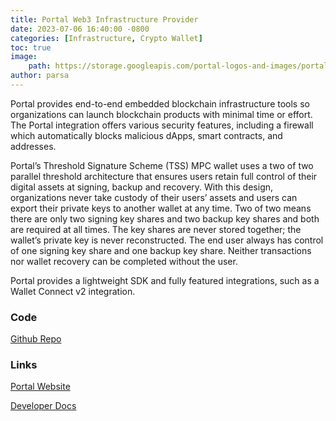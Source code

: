 ```yaml
---
title: Portal Web3 Infrastructure Provider
date: 2023-07-06 16:40:00 -0800
categories: [Infrastructure, Crypto Wallet]
toc: true
image:
    path: https://storage.googleapis.com/portal-logos-and-images/portal-product-image.png
author: parsa
---
```


Portal provides end-to-end embedded blockchain infrastructure tools so organizations can launch blockchain products with minimal time or effort. The Portal integration offers various security features, including a firewall which automatically blocks malicious dApps, smart contracts, and addresses.

Portal’s Threshold Signature Scheme (TSS) MPC wallet uses a two of two parallel threshold architecture that ensures users retain full control of their digital assets at signing, backup and recovery. With this design, organizations never take custody of their users’ assets and users can export their private keys to another wallet at any time. Two of two means there are only two signing key shares and two backup key shares and both are required at all times. The key shares are never stored together; the wallet’s private key is never reconstructed. The end user always has control of one signing key share and one backup key share. Neither transactions nor wallet recovery can be completed without the user.

Portal provides a lightweight SDK and fully featured integrations, such as a Wallet Connect v2 integration.

### Code

[Github Repo](https://github.com/portal-hq)

### Links

[Portal Website](https://www.portalhq.io/)

[Developer Docs](https://docs.portalhq.io/)
